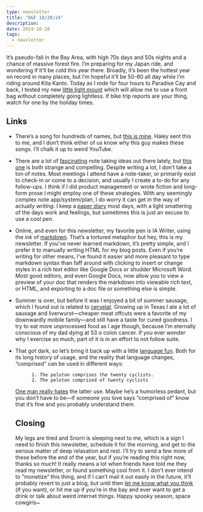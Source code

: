 ```yaml
---
type: newsletter
title: "D&F 10/20/24"
description: 
date: 2024-10-20
tags:
  - newsletter
---
```


It’s pseudo-fall in the Bay Area, with high 70s days and 50s nights and a chance of massive forest fire. I’m preparing for my Japan ride, and wondering if it’ll be cold this year there. Broadly, it’s been the hottest year on record in many places, but I’m hopeful it’ll be 50-60 all day while I’m riding around Kita Kanto. Today as I rode for four hours to Paradise Cay and back, I tested my new [little light mount](https://restrap.com/products/light-mount) which will allow me to use a front bag without completely going lightless. If bike trip reports are your thing, watch for one by the holiday times.

## Links

- There’s a song for hundreds of names, but [this is mine](https://youtu.be/be4TfrliF40?si=Utm6w6bXAApFxNfI). Haley sent this to me, and I don’t think either of us know why this guy makes these songs. I’ll chalk it up to weird YouTube.
- There are a lot of [fascinating](https://www.myforevernotes.com) note taking ideas out there lately, but [this one](https://notes.andymatuschak.org/About_these_notes) is both strange and compelling.  Despite writing a lot, I don’t take a ton of notes. Most meetings I attend have a note-taker, or primarily exist to check-in or come to a decision, and usually I create a to-do for any follow-ups. I think if I did product management or wrote fiction and long-form prose I might employ one of these strategies. With any seemingly complex note app/system/plan, I do worry it can get in the way of actually _writing_. I keep a [paper diary](https://www.1101.com/store/techo/en/lineup/?srsltid=AfmBOopl1VTX0Sw5T3KFrh7y9DtmUSoWv8-mjo1AT3Rcwrb3t4lYV1Gz) most days, with a light smattering of the days work and feelings, but sometimes this is just an excuse to use a cool pen.
- Online, and even for this newsletter, my favorite pen is IA Writer, using the _ink_ of [markdown](https://www.wired.com/story/the-eternal-truth-of-markdown/). That’s a tortured metaphor but hey, this is my newsletter. If you’ve never learned markdown, it’s pretty simple, and I prefer it to manually writing HTML for my blog posts. Even if you’re writing for other means, I’ve found it easier and more pleasant to type markdown syntax than faff around with clicking to insert or change styles in a rich text editor like Google Docs or _shudder_ Microsoft Word. Most good editors, and even Google Docs, now allow you to view a preview of your doc that renders the markdown into viewable rich text, or HTML, and exporting to a doc file or something else is simple. 
- Summer is over, but before it was I enjoyed a bit of summer sausage, which I found out is related to [cervelat](https://en.m.wikipedia.org/wiki/Cervelat). Growing up in Texas I ate a lot of sausage and liverwurst—cheaper meat offcuts were a favorite of my downwardly mobile family—and still have a taste for cured goodness. I try to eat more unprocessed food as I age though, because I’m eternally conscious of my dad dying at 53 o colon cancer. If you ever wonder why I exercise so much, part of it is in an effort to not follow suite. 
- That got dark, so let’s bring it back up with a little [language fun](https://en.wikipedia.org/wiki/Comprised_of). Both for its long history of usage, and the reality that language changes, “comprised” can be used in different ways:
				
			1. The peloton comprises the twenty cyclists.
			2. The peloton comprised of twenty cyclists
	[One man really hates](https://medium.com/backchannel/meet-the-ultimate-wikignome-10508842caad) the latter use. Maybe he’s a humorless pedant, but you don’t have to be—if someone you love says “comprised of” know that it’s fine and you probably understand them.
	
	## Closing
	
	My legs are tired and Snorri is sleeping next to me, which is a sign I need to finish this newsletter, schedule it for the morning, and get to the serious matter of deep relaxation and rest. I’ll try to send a few more of these before the end of the year, but if you’re reading this right now, thanks so much! It really means a lot when friends have told me they read my newsletter, or found something cool from it. I don’t ever intend to “monetize” this thing, and if I can’t mail it out easily in the future, it’ll probably revert to just a blog, but until then [let me know what you think](mailto:me@brookshelley.com) (if you want), or hit me up if you’re in the bay and ever want to get a drink or talk about weird internet things. Happy spooky season, space cowgirls~